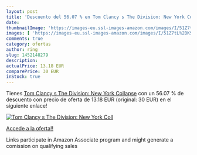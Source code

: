 ```yaml
---
layout: post
title: 'Descuento del 56.07 % en Tom Clancy s The Division: New York Coll'
date: 
thumbnailImage: 'https://images-eu.ssl-images-amazon.com/images/I/51Z7tL%2BKS1L._SL200_.jpg'
images: [ 'https://images-eu.ssl-images-amazon.com/images/I/51Z7tL%2BKS1L._SL200_.jpg' ]
comments: true
category: ofertas
author: ring
slug: 1452148279
description:
actualPrice: 13.18 EUR
comparePrice: 30 EUR
inStock: true
---
```


Tienes [Tom Clancy s The Division: New York Collapse](https://www.amazon.es/dp/1452148279/?tag=tolees-21) con un 56.07 % de descuento con precio de oferta de 13.18 EUR (original: 30 EUR) en el siguiente enlace!

[![Tom Clancy s The Division: New York Coll](https://images-eu.ssl-images-amazon.com/images/I/51Z7tL%2BKS1L._SL200_.jpg)](https://www.amazon.es/dp/1452148279/?tag=tolees-21)

[Accede a la oferta!!](https://www.amazon.es/dp/1452148279/?tag=tolees-21)

Links participate in Amazon Associate program and might generate a comission on qualifying sales


